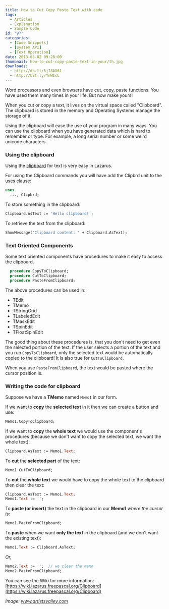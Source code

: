 ```yaml
---
title: How to Cut Copy Paste Text with code
tags:
  - Articles
  - Explanation
  - Sample Code
id: '97'
categories:
  - [Code Snippets]
  - [System API]
  - [Text Operation]
date: 2013-05-02 09:28:00
thumbnail: how-to-cut-copy-paste-text-in-your/th.jpg
downloads:
  - http://db.tt/5jI8AO61
  - http://bit.ly/YnWIsL
---
```


Word processors and even browsers have cut, copy, paste functions. You have used them many times in your life. But now make yours!
<!-- more -->


When you cut or copy a text, it lives on the virtual space called "Clipboard". The clipboard is stored in the memory and Operating Systems manage the storage of it.

Using the clipboard will ease the use of your program in many ways. You can use the clipboard when you have generated data which is hard to remember or type. For example, a long serial number or some weird unicode characters.


### Using the clipboard

Using the [clipboard](http://wiki.lazarus.freepascal.org/Clipboard) for text is very easy in Lazarus.

For using the Clipboard commands you will have add the Clipbrd unit to the uses clause:

```pascal
uses
  ..., Clipbrd;
```

To store something in the clipboard:

```pascal
Clipboard.AsText := 'Hello clipboard!';
```

To retrieve the text from the clipboard:

```pascal
ShowMessage('Clipboard content: ' + Clipboard.AsText);
```


### Text Oriented Components

Some text oriented components have procedures to make it easy to access the clipboard.

```pascal
  procedure CopyToClipboard;
  procedure CutToClipboard;
  procedure PasteFromClipboard;
```

The above procedures can be used in:

*   TEdit
*   TMemo
*   TStringGrid
*   TLabeledEdit
*   TMaskEdit
*   TSpinEdit
*   TFloatSpinEdit

The good thing about these procedures is, that you don't need to get even the selected portion of the text. If the user selects a portion of the text and you run `CopyToClipboard`, only the selected text would be automatically copied to the clipboard! It is also true for `CutToClipboard`.

When you use `PasteFromClipboard`, the text would be pasted where the cursor position is.


### Writing the code for clipboard

Suppose we have a **TMemo** named `Memo1` in our form.

If we want to **copy** the **selected text** in it then we can create a button and use:

```pascal
Memo1.CopyToClipboard;
```

If we want to **copy** the **whole text** we would use the component's procedures (because we don't want to copy the selected text, we want the whole text):

```pascal
Clipboard.AsText := Memo1.Text;
```

To **cut** the **selected part** of the text:

```pascal
Memo1.CutToClipboard;
```

To **cut** the **whole text** we would have to copy the whole text to the clipboard then clear the text:

```pascal
Clipboard.AsText := Memo1.Text;
Memo1.Text := '';
```

To **paste (or insert)** the text in the clipboard in our **Memo1** _where the cursor is_:

```pascal
Memo1.PasteFromClipboard;
```

To **paste** when we want **only the text** in the clipboard (and we don't want the existing text):

```pascal
Memo1.Text := Clipboard.AsText;
```

_Or,_

```pascal
Memo2.Text := '';  // we clear the memo
Memo2.PasteFromClipboard;
```

You can see the Wiki for more information: [https://wiki.lazarus.freepascal.org/Clipboard](https://wiki.lazarus.freepascal.org/Clipboard)

_Image: www.artistsvalley.com_
